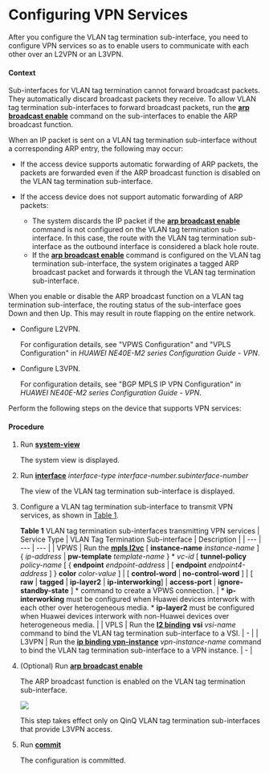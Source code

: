 Configuring VPN Services
========================

After you configure the VLAN tag termination sub-interface, you need to configure VPN services so as to enable users to communicate with each other over an L2VPN or an L3VPN.

#### Context

Sub-interfaces for VLAN tag termination cannot forward broadcast packets. They automatically discard broadcast packets they receive. To allow VLAN tag termination sub-interfaces to forward broadcast packets, run the [**arp broadcast enable**](cmdqueryname=arp+broadcast+enable) command on the sub-interfaces to enable the ARP broadcast function.

When an IP packet is sent on a VLAN tag termination sub-interface without a corresponding ARP entry, the following may occur:

* If the access device supports automatic forwarding of ARP packets, the packets are forwarded even if the ARP broadcast function is disabled on the VLAN tag termination sub-interface.
* If the access device does not support automatic forwarding of ARP packets:
  
  + The system discards the IP packet if the [**arp broadcast enable**](cmdqueryname=arp+broadcast+enable) command is not configured on the VLAN tag termination sub-interface. In this case, the route with the VLAN tag termination sub-interface as the outbound interface is considered a black hole route.
  + If the [**arp broadcast enable**](cmdqueryname=arp+broadcast+enable) command is configured on the VLAN tag termination sub-interface, the system originates a tagged ARP broadcast packet and forwards it through the VLAN tag termination sub-interface.

When you enable or disable the ARP broadcast function on a VLAN tag termination sub-interface, the routing status of the sub-interface goes Down and then Up. This may result in route flapping on the entire network.

* Configure L2VPN.
  
  For configuration details, see "VPWS Configuration" and "VPLS Configuration" in *HUAWEI NE40E-M2 series Configuration Guide - VPN*.
* Configure L3VPN.
  
  For configuration details, see "BGP MPLS IP VPN Configuration" in *HUAWEI NE40E-M2 series Configuration Guide - VPN*.

Perform the following steps on the device that supports VPN services:


#### Procedure

1. Run [**system-view**](cmdqueryname=system-view)
   
   
   
   The system view is displayed.
2. Run [**interface**](cmdqueryname=interface) *interface-type interface-number.subinterface-number*
   
   
   
   The view of the VLAN tag termination sub-interface is displayed.
3. Configure a VLAN tag termination sub-interface to transmit VPN services, as shown in [Table 1](#EN-US_TASK_0172363269__tab_1).
   
   
   
   **Table 1** VLAN tag termination sub-interfaces transmitting VPN services
   | Service Type | VLAN Tag Termination Sub-interface | Description |
   | --- | --- | --- |
   | VPWS | Run the [**mpls l2vc**](cmdqueryname=mpls+l2vc)  [ **instance-name** *instance-name* ] { *ip-address* | **pw-template** *template-name* } \* *vc-id* [ **tunnel-policy** *policy-name* [ { **endpoint** *endpoint-address* | [ **endpoint** *endpoint4-address* ] } **color** *color-value* ] | [ **control-word** | **no-control-word** ] | [ **raw** | **tagged** | **ip-layer2** | **ip-interworking**] | **access-port** | **ignore-standby-state** ] \* command to create a VPWS connection. | * **ip-interworking** must be configured when Huawei devices interwork with each other over heterogeneous media. * **ip-layer2** must be configured when Huawei devices interwork with non-Huawei devices over heterogeneous media. |
   | VPLS | Run the [**l2 binding**](cmdqueryname=l2+binding) **vsi** *vsi-name* command to bind the VLAN tag termination sub-interface to a VSI. | - |
   | L3VPN | Run the [**ip binding vpn-instance**](cmdqueryname=ip+binding+vpn-instance) *vpn-instance-name* command to bind the VLAN tag termination sub-interface to a VPN instance. | - |
4. (Optional) Run [**arp broadcast enable**](cmdqueryname=arp+broadcast+enable)
   
   
   
   The ARP broadcast function is enabled on the VLAN tag termination sub-interface.
   
   
   
   ![](../../../../public_sys-resources/note_3.0-en-us.png) 
   
   This step takes effect only on QinQ VLAN tag termination sub-interfaces that provide L3VPN access.
5. Run [**commit**](cmdqueryname=commit)
   
   
   
   The configuration is committed.